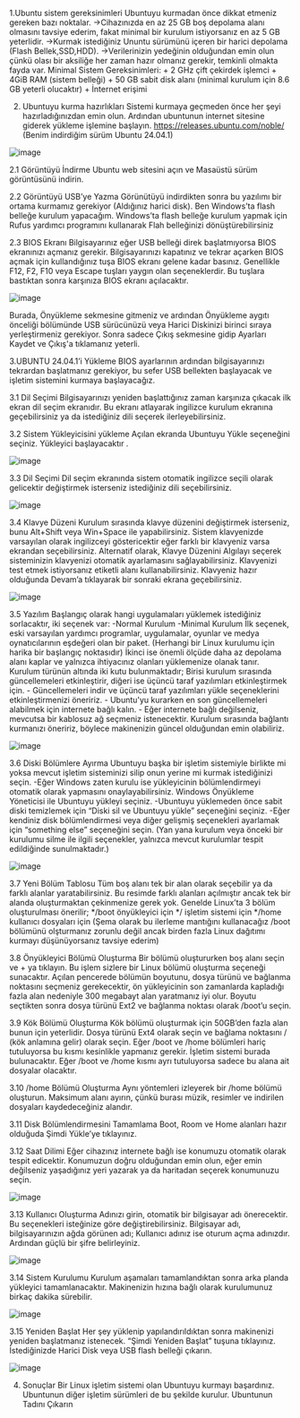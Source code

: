 1.Ubuntu sistem gereksinimleri 
    Ubuntuyu kurmadan önce dikkat etmeniz gereken bazı noktalar.
    ->Cihazınızda en az 25 GB boş depolama alanı olmasını tavsiye ederim, fakat minimal bir kurulum istiyorsanız en az 5 GB yeterlidir. 
    ->Kurmak istediğiniz Ununtu sürümünü içeren bir harici depolama (Flash Bellek,SSD,HDD).
    ->Verilerinizin yedeğinin olduğundan emin olun çünkü olası bir aksiliğe her zaman hazır olmanız gerekir, temkinli olmakta fayda var. 
    Minimal Sistem Gereksinimleri:
    + 2 GHz çift çekirdek işlemci 
    + 4GiB RAM (sistem belleği)
    + 50 GB sabit disk alanı (minimal kurulum için 8.6 GB yeterli olucaktır)
    + İnternet erişimi 





2. Ubuntuyu kurma hazırlıkları
    Sistemi kurmaya geçmeden önce her şeyi hazırladığınızdan emin olun. Ardından ubuntunun internet sitesine giderek yükleme işlemine başlayın.
     https://releases.ubuntu.com/noble/ 
    (Benim indirdiğim sürüm Ubuntu 24.04.1)
  
  ![image](https://github.com/user-attachments/assets/4dec2fbd-805e-4e35-8e32-ff10c91f36e5)
  
  
  2.1 Görüntüyü İndirme 
    Ubuntu web sitesini açın ve Masaüstü sürüm görüntüsünü indirin.
  
   
  2.2 Görüntüyü USB’ye Yazma 
    Görünütüyü indirdikten sonra bu yazılımı bir ortama kurmamız gerekiyor (Aldığınız harici disk). Ben Windows’ta flash belleğe kurulum yapacağım. Windows’ta flash belleğe kurulum yapmak için Rufus yardımcı programını kullanarak Flah belleğinizi dönüştürebilirsiniz 
  
  
  2.3 BIOS Ekranı 
    Bilgisayarınız eğer USB belleği direk başlatmıyorsa BIOS ekranınızı açmanız gerekir. Bilgisayarınızı kapatınız ve tekrar açarken BIOS açmak için kullandığınız tuşa BIOS ekranı gelene kadar basınız. Genellikle F12, F2, F10 veya Escape tuşları yaygın olan seçeneklerdir. Bu tuşlara bastıktan sonra karşınıza BIOS ekranı açılacaktır. 
  
  ![image](https://github.com/user-attachments/assets/05c22145-8f0b-410e-86dc-ef7213911cbd)
  
  Burada, Önyükleme sekmesine gitmeniz ve ardından Önyükleme aygıtı önceliği bölümünde USB sürücünüzü veya Harici Diskinizi birinci sıraya yerleştirmeniz gerekiyor. Sonra sadece Çıkış sekmesine gidip Ayarları Kaydet ve Çıkış'a tıklamanız yeterli.





3.UBUNTU 24.04.1’i Yükleme
    BIOS ayarlarının ardından bilgisayarınızı tekrardan başlatmanız gerekiyor, bu sefer USB bellekten başlayacak ve işletim sistemini kurmaya başlayacağız. 
  
  
  3.1 Dil Seçimi 
    Bilgisayarınızı yeniden başlattığınız zaman karşınıza çıkacak ilk ekran dil seçim ekranıdır. Bu ekranı atlayarak ingilizce kurulum ekranına geçebilirsiniz ya da istediğiniz dili seçerek ilerleyebilirsiniz.
  
  
  3.2 Sistem Yükleyicisini yükleme 
    Açılan ekranda Ubuntuyu Yükle seçeneğini seçiniz. Yükleyici başlayacaktır .
  
   ![image](https://github.com/user-attachments/assets/2c28cd32-49f6-40a7-895a-8f601543c92a)
  
  
  3.3 Dil Seçimi 
    Dil seçim ekranında sistem otomatik ingilizce seçili olarak gelicektir değiştirmek isterseniz istediğiniz dili seçebilirsiniz. 
  
   ![image](https://github.com/user-attachments/assets/643a29dc-5dc5-42f5-80bd-2372044be0f9)
  
  
  3.4 Klavye Düzeni 
    Kurulum sırasında klavye düzenini değiştirmek isterseniz, bunu Alt+Shift veya Win+Space ile yapabilirsiniz. 
    Sistem klavyenizde varsayılan olarak ingilizceyi göstericektir eğer farklı bir klavyeniz varsa ekrandan seçebilirsiniz. 
    Alternatif olarak, Klavye Düzenini Algılayı seçerek sisteminizin klavyenizi otomatik ayarlamasını sağlayabilirsiniz. Klavyenizi test etmek istiyorsanız etiketli alanı kullanabilirsiniz. 
    Klavyeniz hazır olduğunda Devam’a tıklayarak bir sonraki ekrana geçebilirsiniz. 
  
   ![image](https://github.com/user-attachments/assets/eecc141b-94f4-4cee-9108-7b6b554c38cc)
  
  
  3.5 Yazılım 
    Başlangıç olarak hangi uygulamaları yüklemek istediğiniz sorlacaktır, iki seçenek var: 
    -Normal Kurulum 
    -Minimal Kurulum
    İlk seçenek, eski varsayılan yardımcı programlar, uygulamalar, oyunlar ve medya oynatıcılarının eşdeğeri olan bir paket. (Herhangi bir Linux kurulumu için harika bir başlangıç noktasıdır)
    İkinci ise önemli ölçüde daha az depolama alanı kaplar ve yalnızca ihtiyacınız olanları yüklemenize olanak tanır. 
    Kurulum türünün altında iki kutu bulunmaktadır; 
    Birisi kurulum sırasında güncellemeleri etkinleştirir, diğeri ise üçüncü taraf yazılımları etkinleştirmek için.
    - Güncellemeleri indir ve üçüncü taraf yazılımları yükle seçeneklerini etkinleştirmenizi öneririz.
    - Ubuntu'yu kurarken en son güncellemeleri alabilmek için internete bağlı kalın.
    - Eğer internete bağlı değilseniz, mevcutsa bir kablosuz ağ seçmeniz istenecektir. Kurulum sırasında bağlantı kurmanızı öneririz, böylece makinenizin güncel olduğundan emin olabiliriz.
   
   ![image](https://github.com/user-attachments/assets/238c5b90-a425-4ecf-93a0-8d189b3ed406)
  
  
  3.6 Diski Bölümlere Ayırma
    Ubuntuyu başka bir işletim sistemiyle birlikte mi yoksa mevcut işletim sisteminizi silip onun yerine mi kurmak istediğinizi seçin.
    -Eğer Windows zaten kurulu ise yükleyicinin bölümlendirmeyi otomatik olarak yapmasını onaylayabilirsiniz. Windows Önyükleme Yöneticisi ile Ubuntuyu yükleyi seçiniz.
    -Ubuntuyu yüklemeden önce sabit diski temizlemek için “Diski sil ve Ubuntuyu yükle” seçeneğini seçiniz. 
    -Eğer kendiniz disk bölümlendirmesi veya diğer gelişmiş seçenekleri ayarlamak için “something else” seçeneğini seçin. 
     (Yan yana kurulum veya önceki bir kurulumu silme ile ilgili seçenekler, yalnızca mevcut kurulumlar tespit edildiğinde sunulmaktadır.)
  
  ![image](https://github.com/user-attachments/assets/bc665c4f-1255-4a24-9329-fb8a7e255481)
  
  
  3.7 Yeni Bölüm Tablosu 
    Tüm boş alanı tek bir alan olarak seçebilir ya da farklı alanlar yaratabilirsiniz. Bu resimde farklı alanları açılmıştır ancak tek bir alanda oluşturmaktan çekinmenize gerek yok. 
    Genelde Linux’ta 3 bölüm oluşturulması önerilir;
    */boot önyükleyici için 
    */ işletim sistemi için 
    */home kullanıcı dosyaları için 
    (Şema olarak bu ilerleme mantığını kullanacağız /boot bölümünü olşturmanız zorunlu değil ancak birden fazla Linux dağıtımı kurmayı düşünüyorsanız tavsiye ederim)
  
  
  3.8 Önyükleyici Bölümü Oluşturma 
    Bir bölümü oluştururken boş alanı seçin ve + ya tıklayın. Bu işlem sizlere bir Linux bölümü oluşturma seçeneği sunacaktır. 
    Açılan pencerede bölümün boyutunu, dosya türünü ve bağlanma noktasını seçmeniz gerekecektir, ön yükleyicinin son zamanlarda kapladığı fazla alan nedeniyle 300 megabayt alan yaratmanız iyi olur. Boyutu seçtikten sonra dosya türünü Ext2 ve bağlanma noktası olarak /boot’u  seçin.
  
  
  3.9 Kök Bölümü Oluşturma 
    Kök bölümü oluşturmak için 50GB’den fazla alan bunun için yeterlidir. Dosya türünü Ext4 olarak seçin ve bağlama noktasını / (kök anlamına gelir) olarak seçin. 
    Eğer /boot ve /home bölümleri hariç tutuluyorsa bu kısmı kesinlikle yapmanız gerekir. İşletim sistemi burada bulunacaktır. 
    Eğer /boot ve /home kısmı ayrı tutuluyorsa sadece bu alana ait dosyalar olacaktır. 
  
  
  
  3.10 /home Bölümü Oluşturma 
    Aynı yöntemleri izleyerek bir /home bölümü oluşturun. Maksimum alanı ayırın, çünkü burası müzik, resimler ve indirilen dosyaları kaydedeceğiniz alandır. 
  
  
  3.11 Disk Bölümlendirmesini Tamamlama 
    Boot, Room ve Home alanları hazır olduğuda Şimdi Yükle’ye tıklayınız. 
  
  
  3.12 Saat Dilimi
    Eğer cihazınız internete bağlı ise konumuzu otomatik olarak tespit edicektir. Konumuzun doğru olduğundan emin olun, eğer emin değilseniz yaşadığınız yeri yazarak ya da haritadan seçerek konumunuzu seçin. 
  
   ![image](https://github.com/user-attachments/assets/eaac039b-a289-4888-aaf1-0f62a40a0bed)
  
   
  3.13 Kullanıcı Oluşturma 
    Adınızı girin, otomatik bir bilgisayar adı önerecektir. Bu seçenekleri isteğinize göre değiştirebilirsiniz. 
    Bilgisayar adı, bilgisayarınızın ağda görünen adı; Kullanıcı adınız ise oturum açma adınızdır.
    Ardından güçlü bir şifre belirleyiniz.
  
   ![image](https://github.com/user-attachments/assets/b90bf754-9890-4506-9a3f-3e08168a3214)
  
  
  3.14 Sistem Kurulumu
    Kurulum aşamaları tamamlandıktan sonra arka planda yükleyici tamamlanacaktır. Makinenizin hızına bağlı olarak kurulumunuz birkaç dakika sürebilir.
    
  ![image](https://github.com/user-attachments/assets/ae19cf73-feed-496e-8ff5-80732f71caa7)
  
  3.15 Yeniden Başlat
    Her şey yüklenip yapılandırıldıktan sonra makinenizi yeniden başlatmanız istenecek. “Şimdi Yeniden Başlat” tuşuna tıklayınız. İstediğinizde Harici Disk veya USB flash belleği çıkarın.
    
  ![image](https://github.com/user-attachments/assets/acbcd8d1-a037-4a71-b8f1-f2303939f915)


4. Sonuçlar
  Bir Linux işletim sistemi olan Ubuntuyu kurmayı başardınız. 
  Ubuntunun diğer işletim sürümleri de bu şekilde kurulur.
  Ubuntunun Tadını Çıkarın
